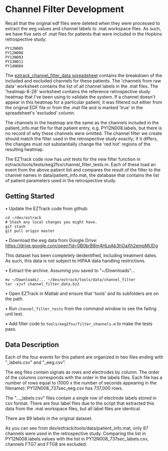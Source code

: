 # Channel Filter Development

Recall that the original edf files were deleted when they were processed to extract the eeg values and channel labels to .mat workspace files. As such, we have five sets of .mat files for patients that were included in the Hopkins retrospective study:

    PY12N005
    PY12N008
    PY13N003
    PY13N011
    PY14N004

The [eztrack_channel_filter_data spreadsheet](../tools/data/channel_filter/eztrack_channel_filter_data.xlsx?raw=true) contains the breakdown of the included and excluded channels for these patients. The 'channels from raw data' worksheet contains the list of all channel labels in the .mat files. The 'heatmap-8-28' worksheet contains the reference retrospective study heatmap that I've been using to validate the system. If a channel doesn't appear in this heatmap for a particular patient, it was filtered out either from the original EDF file or from the .mat file and is marked 'true' in the spreadsheet's 'excluded' column.

The channels in the heatmap are the same as the channels included in the patient_info.mat file for that patient entry, e.g. PY12N008.labels, but there is no record of why these channels were omitted. The channel filter we create should match the filter used in the retrospective study exactly; if it differs, the changes must not substantially change the 'red hot' regions of the resulting heatmap.

The EZTrack code now has unit tests for the new filter function in eztrack/tools/tests/eeg2fsv/channel_filter_tests.m. Each of these load an event from the above patient list and compares the result of the filter to the channel names in data/patient_info.mat, the database that contains the list of patient parameters used in the retrospective study.


## Getting Started

• Update the EZTrack code from github:

    cd ~/dev/eztrack
    # Stash any local changes you might have.
    git stash
    git pull origin master

• Download the eeg data from Google Drive: https://drive.google.com/open?id=0B0brB8m4HLpAb3hOaXh2empMUDg

This dataset has been completely deidentified, including treatment dates. As such, this data is not subject to HIPAA data handling restrictions.

• Extract the archive. Assuming you saved to "~/Downloads"...

    mv ~/Downloads/... ~/dev/eztrack/tools/data/channel_filter
    tar -xjvf channel_filter_data.bz2

• Open EZTrack in Matlab and ensure that 'tools' and its subfolders are on the path.

• Run `channel_filter_tests` from the command window to see the failing unit test.

• Add filter code to `tools/eeg2fsv/filter_channels.m` to make the tests pass.


## Data Description

Each of the four events for this patient are organized in two files ending with "_labels.csv" and "_eeg.csv".

The eeg files contain signals as rows and electrodes by column. The order of the columns corresponds with the order in the labels files. Each file has a number of rows equal to (1000 x the number of seconds appearing in the filename): PY12N008_737sec_eeg.csv has 737,000 rows.

The "..._labels.csv" files contain a single row of electrode labels stored in csv format. There are four label files due to the script that extracted this data from the .mat workspace files, but all label files are identical.

There are 89 labels in the original dataset.

As you can see from dev/eztrack/tools/data/patient_info.mat, only 87 channels were used in the retrospective study. Comparing the list in PY12N008.labels.values with the list in PY12N008_737sec_labels.csv, channels FTG7 and FTG8 are excluded.
